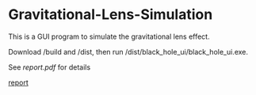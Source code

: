 # Gravitational-Lens-Simulation

This is a GUI program to simulate the gravitational lens effect. 

Download /build and /dist, then run /dist/black_hole_ui/black_hole_ui.exe.

See *report.pdf* for details

[report](https://github.com/jingxuxie/Gravitational-Lens-Simulation/edit/master/report.pdf)
